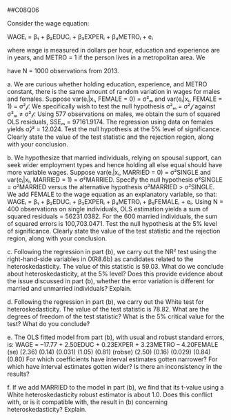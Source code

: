 ##C08Q06

Consider the wage equation:

WAGEᵢ = β₁ + β₂EDUCᵢ + β₃EXPERᵢ + β₄METROᵢ + eᵢ

where wage is measured in dollars per hour, education and experience are in years, and METRO = 1 if the person lives in a metropolitan area. We 

have N = 1000 observations from 2013.

a. We are curious whether holding education, experience, and METRO constant, there is the same amount of random variation in wages for males and 
females. Suppose var(eᵢ|xᵢ, FEMALE = 0) = σ²ₘ and var(eᵢ|xᵢ, FEMALE = 1) = σ²𝒻. We specifically wish to test the null hypothesis σ²ₘ = σ²𝒻 
against σ²ₘ ≠ σ²𝒻. Using 577 observations on males, we obtain the sum of squared OLS residuals, SSEₘ = 97161.9174. The regression using data on 
females yields σ̂𝒻² = 12.024. Test the null hypothesis at the 5% level of significance. Clearly state the value of the test statistic and the 
rejection region, along with your conclusion.

b. We hypothesize that married individuals, relying on spousal support, can seek wider employment types and hence holding all else equal should have more variable wages. Suppose var(eᵢ|xᵢ, MARRIED = 0) = σ²SINGLE and var(eᵢ|xᵢ, MARRIED = 1) = σ²MARRIED. Specify the null hypothesis σ²SINGLE = σ²MARRIED versus the alternative hypothesis σ²MARRIED > σ²SINGLE. We add FEMALE to the wage equation as an explanatory variable, so that: WAGEᵢ = β₁ + β₂EDUCᵢ + β₃EXPERᵢ + β₄METROᵢ + β₅FEMALEᵢ + eᵢ. Using N = 400 observations on single individuals, OLS estimation yields a sum of squared residuals = 56231.0382. For the 600 married individuals, the sum of squared errors is 100,703.0471. Test the null hypothesis at the 5% level of significance. Clearly state the value of the test statistic and the rejection region, along with your conclusion.

c. Following the regression in part (b), we carry out the NR² test using the right-hand-side variables in (XR8.6b) as candidates related to the heteroskedasticity. The value of this statistic is 59.03. What do we conclude about heteroskedasticity, at the 5% level? Does this provide evidence about the issue discussed in part (b), whether the error variation is different for married and unmarried individuals? Explain.

d. Following the regression in part (b), we carry out the White test for heteroskedasticity. The value of the test statistic is 78.82. What are the degrees of freedom of the test statistic? What is the 5% critical value for the test? What do you conclude?

e. The OLS fitted model from part (b), with usual and robust standard errors, is: WAGE = –17.77 + 2.50EDUC + 0.23EXPER + 3.23METRO – 4.20FEMALE (se)     (2.36)   (0.14)     (0.031)   (1.05)     (0.81) (robse)  (2.50)   (0.16)     (0.029)   (0.84)     (0.80) For which coefficients have interval estimates gotten narrower? For which have interval estimates gotten wider? Is there an inconsistency in the results?

f. If we add MARRIED to the model in part (b), we find that its t-value using a White heteroskedasticity robust estimator is about 1.0. Does this conflict with, or is it compatible with, the result in (b) concerning heteroskedasticity? Explain.

